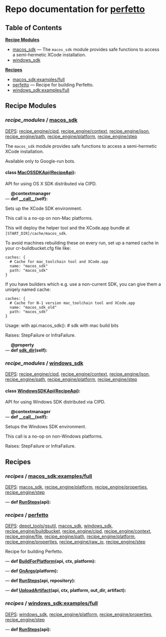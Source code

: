 <!--- AUTOGENERATED BY `./recipes.py test train` -->
# Repo documentation for [perfetto]()
## Table of Contents

**[Recipe Modules](#Recipe-Modules)**
  * [macos_sdk](#recipe_modules-macos_sdk) &mdash; The `macos_sdk` module provides safe functions to access a semi-hermetic XCode installation.
  * [windows_sdk](#recipe_modules-windows_sdk)

**[Recipes](#Recipes)**
  * [macos_sdk:examples/full](#recipes-macos_sdk_examples_full)
  * [perfetto](#recipes-perfetto) &mdash; Recipe for building Perfetto.
  * [windows_sdk:examples/full](#recipes-windows_sdk_examples_full)
## Recipe Modules

### *recipe_modules* / [macos\_sdk](/infra/luci/recipe_modules/macos_sdk)

[DEPS](/infra/luci/recipe_modules/macos_sdk/__init__.py#15): [recipe\_engine/cipd][recipe_engine/recipe_modules/cipd], [recipe\_engine/context][recipe_engine/recipe_modules/context], [recipe\_engine/json][recipe_engine/recipe_modules/json], [recipe\_engine/path][recipe_engine/recipe_modules/path], [recipe\_engine/platform][recipe_engine/recipe_modules/platform], [recipe\_engine/step][recipe_engine/recipe_modules/step]


The `macos_sdk` module provides safe functions to access a semi-hermetic
XCode installation.

Available only to Google-run bots.

#### **class [MacOSSDKApi](/infra/luci/recipe_modules/macos_sdk/api.py#24)([RecipeApi][recipe_engine/wkt/RecipeApi]):**

API for using OS X SDK distributed via CIPD.

&emsp; **@contextmanager**<br>&mdash; **def [\_\_call\_\_](/infra/luci/recipe_modules/macos_sdk/api.py#40)(self):**

Sets up the XCode SDK environment.

This call is a no-op on non-Mac platforms.

This will deploy the helper tool and the XCode.app bundle at
`[START_DIR]/cache/macos_sdk`.

To avoid machines rebuilding these on every run, set up a named cache in
your cr-buildbucket.cfg file like:

    caches: {
      # Cache for mac_toolchain tool and XCode.app
      name: "macos_sdk"
      path: "macos_sdk"
    }

If you have builders which e.g. use a non-current SDK, you can give them
a uniqely named cache:

    caches: {
      # Cache for N-1 version mac_toolchain tool and XCode.app
      name: "macos_sdk_old"
      path: "macos_sdk"
    }

Usage:
  with api.macos_sdk():
    # sdk with mac build bits

Raises:
    StepFailure or InfraFailure.

&emsp; **@property**<br>&mdash; **def [sdk\_dir](/infra/luci/recipe_modules/macos_sdk/api.py#35)(self):**
### *recipe_modules* / [windows\_sdk](/infra/luci/recipe_modules/windows_sdk)

[DEPS](/infra/luci/recipe_modules/windows_sdk/__init__.py#15): [recipe\_engine/cipd][recipe_engine/recipe_modules/cipd], [recipe\_engine/context][recipe_engine/recipe_modules/context], [recipe\_engine/json][recipe_engine/recipe_modules/json], [recipe\_engine/path][recipe_engine/recipe_modules/path], [recipe\_engine/platform][recipe_engine/recipe_modules/platform], [recipe\_engine/step][recipe_engine/recipe_modules/step]


#### **class [WindowsSDKApi](/infra/luci/recipe_modules/windows_sdk/api.py#20)([RecipeApi][recipe_engine/wkt/RecipeApi]):**

API for using Windows SDK distributed via CIPD.

&emsp; **@contextmanager**<br>&mdash; **def [\_\_call\_\_](/infra/luci/recipe_modules/windows_sdk/api.py#29)(self):**

Setups the Windows SDK environment.

This call is a no-op on non-Windows platforms.

Raises:
    StepFailure or InfraFailure.
## Recipes

### *recipes* / [macos\_sdk:examples/full](/infra/luci/recipe_modules/macos_sdk/examples/full.py)

[DEPS](/infra/luci/recipe_modules/macos_sdk/examples/full.py#15): [macos\_sdk](#recipe_modules-macos_sdk), [recipe\_engine/platform][recipe_engine/recipe_modules/platform], [recipe\_engine/properties][recipe_engine/recipe_modules/properties], [recipe\_engine/step][recipe_engine/recipe_modules/step]


&mdash; **def [RunSteps](/infra/luci/recipe_modules/macos_sdk/examples/full.py#23)(api):**
### *recipes* / [perfetto](/infra/luci/recipes/perfetto.py)

[DEPS](/infra/luci/recipes/perfetto.py#18): [depot\_tools/gsutil][depot_tools/recipe_modules/gsutil], [macos\_sdk](#recipe_modules-macos_sdk), [windows\_sdk](#recipe_modules-windows_sdk), [recipe\_engine/buildbucket][recipe_engine/recipe_modules/buildbucket], [recipe\_engine/cipd][recipe_engine/recipe_modules/cipd], [recipe\_engine/context][recipe_engine/recipe_modules/context], [recipe\_engine/file][recipe_engine/recipe_modules/file], [recipe\_engine/path][recipe_engine/recipe_modules/path], [recipe\_engine/platform][recipe_engine/recipe_modules/platform], [recipe\_engine/properties][recipe_engine/recipe_modules/properties], [recipe\_engine/raw\_io][recipe_engine/recipe_modules/raw_io], [recipe\_engine/step][recipe_engine/recipe_modules/step]


Recipe for building Perfetto.

&mdash; **def [BuildForPlatform](/infra/luci/recipes/perfetto.py#130)(api, ctx, platform):**

&mdash; **def [GnArgs](/infra/luci/recipes/perfetto.py#73)(platform):**

&mdash; **def [RunSteps](/infra/luci/recipes/perfetto.py#157)(api, repository):**

&mdash; **def [UploadArtifact](/infra/luci/recipes/perfetto.py#82)(api, ctx, platform, out_dir, artifact):**
### *recipes* / [windows\_sdk:examples/full](/infra/luci/recipe_modules/windows_sdk/examples/full.py)

[DEPS](/infra/luci/recipe_modules/windows_sdk/examples/full.py#15): [windows\_sdk](#recipe_modules-windows_sdk), [recipe\_engine/platform][recipe_engine/recipe_modules/platform], [recipe\_engine/properties][recipe_engine/recipe_modules/properties], [recipe\_engine/step][recipe_engine/recipe_modules/step]


&mdash; **def [RunSteps](/infra/luci/recipe_modules/windows_sdk/examples/full.py#23)(api):**

[depot_tools/recipe_modules/gsutil]: https://chromium.googlesource.com/chromium/tools/depot_tools.git/+/0c5e8652fe1fefee1c291cbf05ca3a41b9f66890/recipes/README.recipes.md#recipe_modules-gsutil
[recipe_engine/recipe_modules/buildbucket]: https://chromium.googlesource.com/infra/luci/recipes-py.git/+/94e9b251b56473c68935e0b42aad3fcbe95e3f6c/README.recipes.md#recipe_modules-buildbucket
[recipe_engine/recipe_modules/cipd]: https://chromium.googlesource.com/infra/luci/recipes-py.git/+/94e9b251b56473c68935e0b42aad3fcbe95e3f6c/README.recipes.md#recipe_modules-cipd
[recipe_engine/recipe_modules/context]: https://chromium.googlesource.com/infra/luci/recipes-py.git/+/94e9b251b56473c68935e0b42aad3fcbe95e3f6c/README.recipes.md#recipe_modules-context
[recipe_engine/recipe_modules/file]: https://chromium.googlesource.com/infra/luci/recipes-py.git/+/94e9b251b56473c68935e0b42aad3fcbe95e3f6c/README.recipes.md#recipe_modules-file
[recipe_engine/recipe_modules/json]: https://chromium.googlesource.com/infra/luci/recipes-py.git/+/94e9b251b56473c68935e0b42aad3fcbe95e3f6c/README.recipes.md#recipe_modules-json
[recipe_engine/recipe_modules/path]: https://chromium.googlesource.com/infra/luci/recipes-py.git/+/94e9b251b56473c68935e0b42aad3fcbe95e3f6c/README.recipes.md#recipe_modules-path
[recipe_engine/recipe_modules/platform]: https://chromium.googlesource.com/infra/luci/recipes-py.git/+/94e9b251b56473c68935e0b42aad3fcbe95e3f6c/README.recipes.md#recipe_modules-platform
[recipe_engine/recipe_modules/properties]: https://chromium.googlesource.com/infra/luci/recipes-py.git/+/94e9b251b56473c68935e0b42aad3fcbe95e3f6c/README.recipes.md#recipe_modules-properties
[recipe_engine/recipe_modules/raw_io]: https://chromium.googlesource.com/infra/luci/recipes-py.git/+/94e9b251b56473c68935e0b42aad3fcbe95e3f6c/README.recipes.md#recipe_modules-raw_io
[recipe_engine/recipe_modules/step]: https://chromium.googlesource.com/infra/luci/recipes-py.git/+/94e9b251b56473c68935e0b42aad3fcbe95e3f6c/README.recipes.md#recipe_modules-step
[recipe_engine/wkt/RecipeApi]: https://chromium.googlesource.com/infra/luci/recipes-py.git/+/94e9b251b56473c68935e0b42aad3fcbe95e3f6c/recipe_engine/recipe_api.py#902

